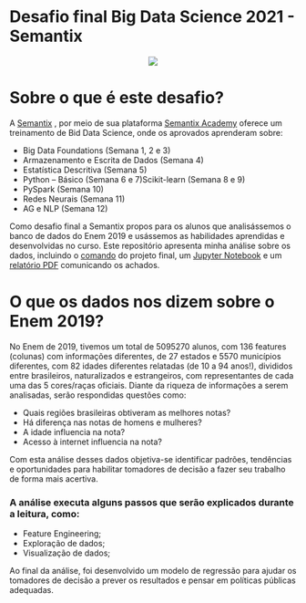 # Desafio final Big Data Science 2021 - Semantix
<p align="center">
  <img src="https://user-images.githubusercontent.com/67600860/145228493-8642e93c-3727-4d5f-95e8-3ca07ebc789c.png" />
</p>


# Sobre o que é este desafio?
A [Semantix](https://semantix.com.br/en/) , por meio de sua plataforma [Semantix Academy](https://semantix.com.br/academy/) oferece um treinamento de Bid Data Science, onde os aprovados aprenderam sobre:

* Big Data Foundations (Semana 1, 2 e 3)
* Armazenamento e Escrita de Dados (Semana 4)
* Estatística Descritiva (Semana 5)
* Python – Básico (Semana 6 e 7)Scikit-learn (Semana 8 e 9)
* PySpark (Semana 10)
* Redes Neurais (Semana 11) 
* AG e NLP (Semana 12)

Como desafio final a Semantix propos para os alunos que analisássemos o banco de dados do Enem 2019 e usássemos as habilidades aprendidas e desenvolvidas no curso. Este repositório apresenta minha análise sobre os dados, incluindo o [comando](https://github.com/Daniell-Dantas/Desafio-Semantix/blob/main/Comando_projeto_final_Semantix.pdf) do projeto final, um [Jupyter Notebook](https://github.com/Daniell-Dantas/Desafio-Semantix/blob/main/An%C3%A1lise_Enem_2019.ipynb) e um [relatório PDF](https://github.com/Daniell-Dantas/Desafio-Semantix/blob/main/Relat%C3%B3rio_escrito_Desafio_Semantix.pdf) comunicando os achados.

#  O que os dados nos dizem sobre o Enem 2019?
No Enem de 2019, tivemos um total de 5095270 alunos, com 136 features (colunas) com informações diferentes, de 27 estados e 5570 municípios diferentes, com 82 idades diferentes relatadas (de 10 a 94 anos!), divididos entre brasileiros, naturalizados e estrangeiros, com representantes de cada uma das 5 cores/raças oficiais. Diante da riqueza de informações a serem analisadas, serão respondidas questões como:

* Quais regiões brasileiras obtiveram as melhores notas?
* Há diferença nas notas de homens e mulheres?
* A idade influencia na nota?
* Acesso à internet influencia na nota?

Com esta análise desses dados objetiva-se identificar padrões, tendências e oportunidades para habilitar tomadores de decisão a fazer seu trabalho de forma mais acertiva. 

 ### A análise executa alguns passos que serão explicados durante a leitura, como:
- Feature Engineering;
- Exploração de dados;
- Visualização de dados;

 Ao final da análise, foi desenvolvido um modelo de regressão para ajudar os tomadores de decisão a prever os resultados e pensar em políticas públicas adequadas.

